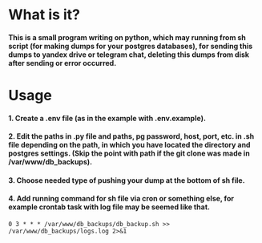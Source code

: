 # What is it?
#### This is a small program writing on python, which may running from sh script (for making dumps for your postgres databases),  for sending this dumps to yandex drive or telegram chat, deleting this dumps from disk after sending or error occurred.

# Usage
#### 1. Create a .env file (as in the example with .env.example).
#### 2. Edit the paths in .py file and paths, pg password, host, port, etc. in .sh file depending on the path, in which you have located the directory and postgres settings. (Skip the point with path if the git clone was made in /var/www/db_backups).
#### 3. Choose needed type of pushing your dump at the bottom of sh file.
#### 4. Add running command for sh file via cron or something else, for example crontab task with log file may be seemed like that.
```crontab
0 3 * * * /var/www/db_backups/db_backup.sh >> /var/www/db_backups/logs.log 2>&1
```
